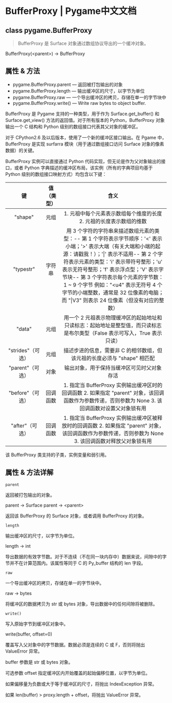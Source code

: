 # BufferProxy | Pygame中文文档

## class pygame.BufferProxy

>BufferProxy 是 Surface 对象通过数组协议导出的一个缓冲对象。

BufferProxy(\<parent>) -> BufferProxy

## 属性 & 方法

* pygame.BufferProxy.parent   —  返回被打包输出的对象
* pygame.BufferProxy.length  —  输出缓冲区的尺寸，以字节为单位
* pygame.BufferProxy.raw  —  一个导出缓冲区的拷贝，存储在单一的字节块中
* pygame.BufferProxy.write()  —  Write raw bytes to object buffer.

BufferProxy 是 Pygame 支持的一种类型，用于作为 Surface.get_buffer() 和 Surface.get_view() 方法的返回值。对于所有版本的 Python，BufferProxy 对象输出一个 C 结构和 Python 级别的数组接口代表其父对象的缓冲区。

对于 CPython2.6 及以后版本，使用了一个新的缓冲区接口输出。在 Pgame 中，BufferProxy 是实现 surfarra 模块（用于通过数组接口访问 Surface 对象的像素数据）的关键。

BufferProxy 实例可以直接通过 Python 代码实现，但无论是作为父对象输出的接口，或者 Python 字典描述的缓冲区布局，该实例（所有的字典项目均基于 Python 级别的数组接口映射方式）均包含以下键：

|键|值（类型）|含义|
|:--:|:--:|:--:|
|"shape"|元组|1. 元祖中每个元素表示数组每个维度的长度 2. 元祖的长度表示数组的维数|
|"typestr"|字符串|用 3 个字符的字符串来描述数组元素的类型：-- 第 1 个字符表示字节顺序：'<' 表示小端；'>' 表示大端（有关大端和小端的起源：请戳我！）；'\|' 表示不适用-- 第 2 个字符表示元素的类型：'i' 表示带符号整形；'u' 表示无符号整形；'f' 表示浮点型；'V' 表示字节块-- 第 3 个字符表示每个元素的字节数：1 ~ 9 个字节 例如："\<u4" 表示无符号 4 个字节的小端整数，通常是 32 位像素的电脑；而 "\|V3" 则表示 24 位像素（但没有对应的整数）|
|"data"|元组|用一个 2 元祖表示物理缓冲区的起始地址和只读标志：起始地址是整型值，而只读标志是布尔类型（False 表示可写入，True 表示只读）|
|"strides"（可选）|元组|描述步进的信息，需要非 C 的相邻数组，但该元祖的长度必须与 "shape" 相匹配|
|"parent"（可选）|对象|输出对象，用于保持当缓冲区可见时父对象存活|
|"before"（可选）|回调函数|1. 指定当 BufferProxy 实例输出缓冲区时的回调函数 2. 如果指定 "parent" 对象，该回调函数作为参数传递，否则参数为 None 3. 该回调函数对设置父对象锁有用|
|"after"（可选）|回调函数|1. 指定当 BufferProxy 实例输出缓冲区被释放时的回调函数 2. 如果指定 "parent" 对象，该回调函数作为参数传递，否则参数为 None 3. 该回调函数对释放父对象锁有用|

该 BufferProxy 类支持的子类，实例变量和弱引用。

## 属性 & 方法详解

```parent```

返回被打包输出的对象。

parent -> Surface
parent -> \<parent>

返回该 BufferProxy 的 Surface 对象，或者调用 BufferProxy 的对象。

```length```

输出缓冲区的尺寸，以字节为单位。

length -> int

导出数据的有效字节数。对于不连续（不在同一块内存中）数据来说，间隙中的字节并不在计算范围内。该属性等同于 C 的 Py_buffer 结构的 len 字段。

```raw```

一个导出缓冲区的拷贝，存储在单一的字节块中。

raw -> bytes

将缓冲区的数据拷贝为 str 或 bytes 对象，导出数据中的任何间隙将被删除。

```write()```

写入原始字节到缓冲区对象中。

write(buffer, offset=0)

覆盖写入父对象中的字节数据。数据必须是连续的 C 或 F，否则将抛出 ValueError 异常。

buffer 参数是 str 或 bytes 对象。

可选参数 offset 指定缓冲区内开始覆盖的起始偏移位置，以字节为单位。

如果偏移量为负数或大于等于缓冲区的尺寸，将抛出 IndexException 异常。

如果 len(buffer) > proxy.length + offset，将抛出 ValueError 异常。
